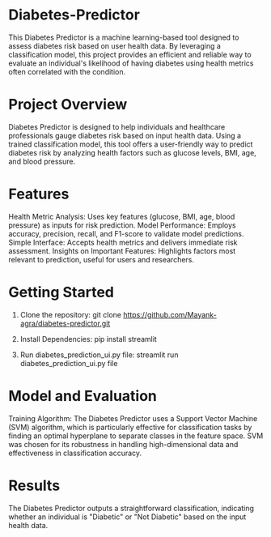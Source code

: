 # Diabetes-Predictor
This Diabetes Predictor is a machine learning-based tool designed to assess diabetes risk based on user health data. By leveraging a classification model, this project provides an efficient and reliable way to evaluate an individual's likelihood of having diabetes using health metrics often correlated with the condition.

# Project Overview
Diabetes Predictor is designed to help individuals and healthcare professionals gauge diabetes risk based on input health data. Using a trained classification model, this tool offers a user-friendly way to predict diabetes risk by analyzing health factors such as glucose levels, BMI, age, and blood pressure.

# Features
Health Metric Analysis: Uses key features (glucose, BMI, age, blood pressure) as inputs for risk prediction.
Model Performance: Employs accuracy, precision, recall, and F1-score to validate model predictions.
Simple Interface: Accepts health metrics and delivers immediate risk assessment.
Insights on Important Features: Highlights factors most relevant to prediction, useful for users and researchers.

# Getting Started
1. Clone the repository:
git clone https://github.com/Mayank-agra/diabetes-predictor.git

2. Install Dependencies:
   pip install streamlit

3. Run diabetes_prediction_ui.py file:
   streamlit run diabetes_prediction_ui.py file

# Model and Evaluation
Training Algorithm: The Diabetes Predictor uses a Support Vector Machine (SVM) algorithm, which is particularly effective for classification tasks by finding an optimal hyperplane to separate classes in the feature space. SVM was chosen for its robustness in handling high-dimensional data and effectiveness in classification accuracy.

# Results
The Diabetes Predictor outputs a straightforward classification, indicating whether an individual is "Diabetic" or "Not Diabetic" based on the input health data. 

